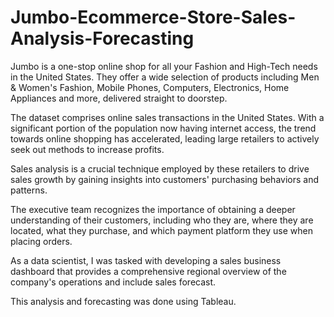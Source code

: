 # Jumbo-Ecommerce-Store-Sales-Analysis-Forecasting
Jumbo is a one-stop online shop for all your Fashion and High-Tech needs in the United States. They offer a wide selection of products including Men &amp; Women's Fashion, Mobile Phones, Computers, Electronics, Home Appliances and more, delivered straight to doorstep.

The dataset comprises online sales transactions in the United States. With a significant portion of the population now having internet access, the trend towards online shopping has accelerated, leading large retailers to actively seek out methods to increase profits.

Sales analysis is a crucial technique employed by these retailers to drive sales growth by gaining insights into customers' purchasing
behaviors and patterns.

The executive team recognizes the importance of obtaining a deeper understanding of their customers, including who they are, where they are located, what they purchase, and which payment platform they use when placing orders.

As a data scientist, I was tasked with developing a sales business dashboard that provides a comprehensive regional overview of the company's operations and include sales forecast.

This analysis and forecasting was done using Tableau.
